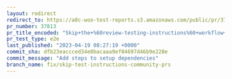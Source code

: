 ```yaml
---
layout: redirect
redirect_to: https://a8c-woo-test-reports.s3.amazonaws.com/public/pr/37813/e2e/index.html
pr_number: 37813
pr_title_encoded: "Skip+the+%60review-testing-instructions%60+workflow+on+PR%27s+from+community+contributors"
pr_test_type: e2e
last_published: "2023-04-19 08:27:19 +0000"
commit_sha: dfb23eaccced34e0bacaaa9ef04697d46b9e228e
commit_message: "Add steps to setup dependencies"
branch_name: fix/skip-test-instructions-community-prs
---
```

